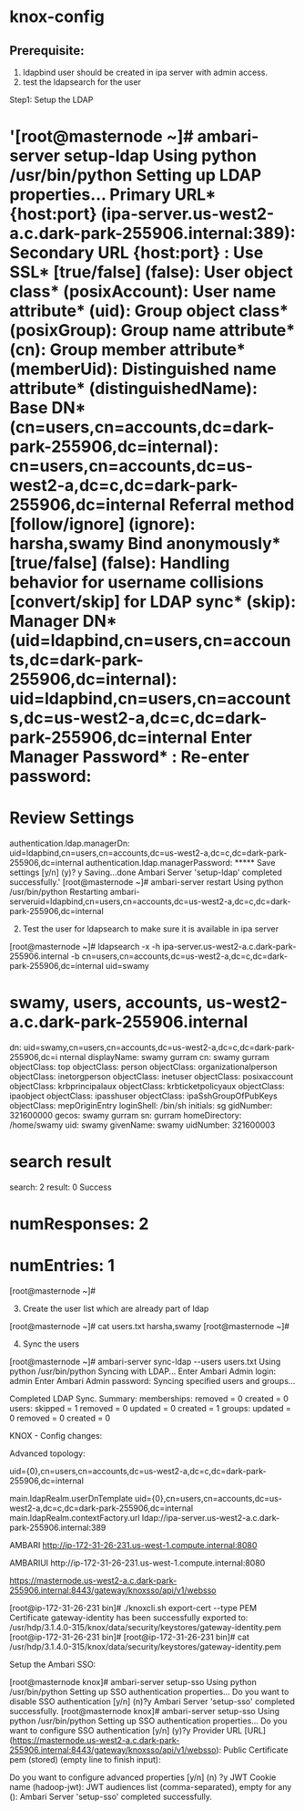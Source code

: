 # knox-config
## Prerequisite: 
1. ldapbind user should be created in ipa server with admin access. 
2. test the ldapsearch for the user


Step1: Setup the LDAP

'[root@masternode ~]# ambari-server setup-ldap
Using python  /usr/bin/python
Setting up LDAP properties...
Primary URL* {host:port} (ipa-server.us-west2-a.c.dark-park-255906.internal:389): 
Secondary URL {host:port} : 
Use SSL* [true/false] (false): 
User object class* (posixAccount): 
User name attribute* (uid): 
Group object class* (posixGroup): 
Group name attribute* (cn): 
Group member attribute* (memberUid): 
Distinguished name attribute* (distinguishedName): 
Base DN* (cn=users,cn=accounts,dc=dark-park-255906,dc=internal): cn=users,cn=accounts,dc=us-west2-a,dc=c,dc=dark-park-255906,dc=internal
Referral method [follow/ignore] (ignore): 
harsha,swamy
Bind anonymously* [true/false] (false): 
Handling behavior for username collisions [convert/skip] for LDAP sync* (skip): 
Manager DN* (uid=ldapbind,cn=users,cn=accounts,dc=dark-park-255906,dc=internal): uid=ldapbind,cn=users,cn=accounts,dc=us-west2-a,dc=c,dc=dark-park-255906,dc=internal
Enter Manager Password* : 
Re-enter password: 
====================
Review Settings
====================
authentication.ldap.managerDn: uid=ldapbind,cn=users,cn=accounts,dc=us-west2-a,dc=c,dc=dark-park-255906,dc=internal
authentication.ldap.managerPassword: *****
Save settings [y/n] (y)? y
Saving...done
Ambari Server 'setup-ldap' completed successfully.'
[root@masternode ~]# ambari-server restart
Using python  /usr/bin/python
Restarting ambari-serveruid=ldapbind,cn=users,cn=accounts,dc=us-west2-a,dc=c,dc=dark-park-255906,dc=internal


2. Test the user for ldapsearch to make sure it is available in ipa server 

[root@masternode ~]# ldapsearch -x -h ipa-server.us-west2-a.c.dark-park-255906.internal  -b cn=users,cn=accounts,dc=us-west2-a,dc=c,dc=dark-park-255906,dc=internal uid=swamy

# swamy, users, accounts, us-west2-a.c.dark-park-255906.internal
dn: uid=swamy,cn=users,cn=accounts,dc=us-west2-a,dc=c,dc=dark-park-255906,dc=i
 nternal
displayName: swamy gurram
cn: swamy gurram
objectClass: top
objectClass: person
objectClass: organizationalperson
objectClass: inetorgperson
objectClass: inetuser
objectClass: posixaccount
objectClass: krbprincipalaux
objectClass: krbticketpolicyaux
objectClass: ipaobject
objectClass: ipasshuser
objectClass: ipaSshGroupOfPubKeys
objectClass: mepOriginEntry
loginShell: /bin/sh
initials: sg
gidNumber: 321600000
gecos: swamy gurram
sn: gurram
homeDirectory: /home/swamy
uid: swamy
givenName: swamy
uidNumber: 321600003

# search result
search: 2
result: 0 Success

# numResponses: 2
# numEntries: 1
[root@masternode ~]# 

3. Create the user list which are already part of ldap

[root@masternode ~]# cat users.txt 
harsha,swamy
[root@masternode ~]# 

4. Sync the users 

[root@masternode ~]# ambari-server sync-ldap --users users.txt
Using python  /usr/bin/python
Syncing with LDAP...
Enter Ambari Admin login: admin
Enter Ambari Admin password: 
Syncing specified users and groups...

Completed LDAP Sync.
Summary:
  memberships:
    removed = 0
    created = 0
  users:
    skipped = 1
    removed = 0
    updated = 0
    created = 1
  groups:
    updated = 0
    removed = 0
    created = 0




KNOX - Config changes: 

Advanced topology: 


uid={0},cn=users,cn=accounts,dc=us-west2-a,dc=c,dc=dark-park-255906,dc=internal

<param>
    <name>main.ldapRealm.userDnTemplate</name>
    <value>uid={0},cn=users,cn=accounts,dc=us-west2-a,dc=c,dc=dark-park-255906,dc=internal</value>
</param>

<param>
    <name>main.ldapRealm.contextFactory.url</name>
    <value>ldap://ipa-server.us-west2-a.c.dark-park-255906.internal:389</value>
</param>


<role>AMBARI</role>
   <url>http://ip-172-31-26-231.us-west-1.compute.internal:8080</url>
</service>

<service>
   <role>AMBARIUI</role>
   <url>http://ip-172-31-26-231.us-west-1.compute.internal:8080</url>
</service>


https://masternode.us-west2-a.c.dark-park-255906.internal:8443/gateway/knoxsso/api/v1/websso

[root@ip-172-31-26-231 bin]# ./knoxcli.sh export-cert --type PEM
Certificate gateway-identity has been successfully exported to: /usr/hdp/3.1.4.0-315/knox/data/security/keystores/gateway-identity.pem
[root@ip-172-31-26-231 bin]#
[root@ip-172-31-26-231 bin]# cat /usr/hdp/3.1.4.0-315/knox/data/security/keystores/gateway-identity.pem

Setup the Ambari SSO: 

[root@masternode knox]# ambari-server setup-sso
Using python  /usr/bin/python
Setting up SSO authentication properties...
Do you want to disable SSO authentication [y/n] (n)?y
Ambari Server 'setup-sso' completed successfully.
[root@masternode knox]# ambari-server setup-sso
Using python  /usr/bin/python
Setting up SSO authentication properties...
Do you want to configure SSO authentication [y/n] (y)?y
Provider URL [URL] (https://masternode.us-west2-a.c.dark-park-255906.internal:8443/gateway/knoxsso/api/v1/websso):
Public Certificate pem (stored) (empty line to finish input):

Do you want to configure advanced properties [y/n] (n) ?y
JWT Cookie name (hadoop-jwt):
JWT audiences list (comma-separated), empty for any ():
Ambari Server 'setup-sso' completed successfully.
